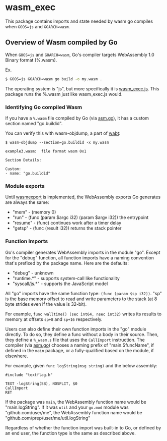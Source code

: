 # wasm_exec

This package contains imports and state needed by wasm go compiles when
`GOOS=js` and `GOARCH=wasm`.

## Overview of Wasm compiled by Go

When `GOOS=js` and `GOARCH=wasm`, Go's compiler targets WebAssembly 1.0 Binary
format (%.wasm).

Ex.
```bash
$ GOOS=js GOARCH=wasm go build -o my.wasm .
```

The operating system is "js", but more specifically it is [wasm_exec.js][1].
This package runs the %.wasm just like wasm_exec.js would.

### Identifying Go compiled Wasm

If you have a `%.wasm` file compiled by Go (via [asm.go][2]), it has a custom
section named "go.buildid".

You can verify this with wasm-objdump, a part of [wabt][3]:
```
$ wasm-objdump --section=go.buildid -x my.wasm

example3.wasm:  file format wasm 0x1

Section Details:

Custom:
- name: "go.buildid"
```

### Module exports

Until [wasmexport][4] is implemented, the WebAssembly exports Go generates are
always the same:

* "mem" - (memory 0)
* "run" - (func (param $argc i32) (param $argv i32)) the entrypoint
* "resume" - (func) continues work after a timer delay
* "getsp" - (func (result i32)) returns the stack pointer

### Function Imports

Go's compiler generates WebAssembly imports in the module "go". Except for
the "debug" function, all function imports have a naming convention that's
prefixed by the package name. Here are the defaults:

* "debug" - unknown
* "runtime.*" - supports system-call like functionality
* "syscall/js.*" - supports the JavaScript model

All "go" imports have the same function type: `(func (param $sp i32))`. "sp" is
the base memory offset to read and write parameters to the stack (at 8 byte
strides even if the value is 32-bit).

For example, `func walltime() (sec int64, nsec int32)` writes its results to
memory at offsets `sp+8` and `sp+16` respectively.

Users can also define their own function imports in the "go" module directly.
To do so, they define a func without a body in their source. Then, they define
a `%_wasm.s` file that uses the `CallImport` instruction. The compiler (via
[asm.go][2]) chooses a naming prefix of "main.$funcName", if defined in the `main`
package, or a fully-qualified based on the module, if elsewhere.

For example, given `func logString(msg string)` and the below assembly:
```assembly
#include "textflag.h"

TEXT ·logString(SB), NOSPLIT, $0
CallImport
RET
```

If the package was `main`, the WebAssembly function name would be
"main.logString". If it was `util` and your `go.mod` module was
"github.com/user/me", the WebAssembly function name would be
"github.com/prep/user/me/util.logString"

Regardless of whether the function import was built-in to Go, or defined by an
end user, the function type is the same as described above.

[1]: https://github.com/golang/go/blob/master/misc/wasm/wasm_exec.js
[2]: https://github.com/golang/go/blob/master/src/cmd/link/internal/wasm/asm.go
[3]: https://github.com/WebAssembly/wabt
[4]: https://github.com/golang/proposal/blob/master/design/42372-wasmexport.md
